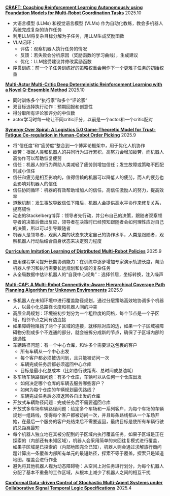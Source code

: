 [**CRAFT: Coaching Reinforcement Learning Autonomously using Foundation Models for Multi-Robot Coordination Tasks**](https://www.alphaxiv.org/abs/2509.14380) 2025.10

* 大语言模型 (LLMs) 和视觉语言模型 (VLMs) 作为自动化教练，教会多机器人系统完成复杂的协作任务
* 利用LLM将复杂目标分解为子任务，用LLM生成奖励函数
* VLM闭环：
  * 评估：观察机器人执行任务的情况
  * 反馈：若失败会分析原因（奖励函数的学习曲线），生成建议
  * 优化：LLM接受建议并修改奖励函数
* 序贯训练：前一个子任务训练好的策略权重会用作下一个更难子任务的初始权重

[**Multi-Actor Multi-Critic Deep Deterministic Reinforcement Learning with a Novel Q-Ensemble Method**](https://www.alphaxiv.org/abs/2510.01083v1) 2025.10

* 同时训练多个“执行家”和多个“评论家”
* 双目标选择执行动作：预期回报和创意性
* 得分取所有评论家评分的中位数
* actor学习时每一轮让不同critic评分，以前是一个actor和一个critic配对


[**Synergy Over Spiral: A Logistics 5.0 Game-Theoretic Model for Trust-Fatigue Co-regulation in Human-Cobot Order Picking**](https://www.alphaxiv.org/abs/2508.03765v3) 2025.9

* 将“信任度”和“疲劳度”整合到一个博弈论框架中，用于优化人机协作
* 疲劳：根据人类和机器人的共同行为进行累积，高努力会增加疲劳，而机器人高协作可以帮助恢复疲劳
* 信任：机器人的行为帮助人类减轻了疲劳则增加信任；发生故障或策略不匹配则减小信任
* 信任和疲劳是相互影响的，值得信赖的机器可以降低人的疲劳，而人的疲劳也会影响对机器人的信任
* 信任协同循环：机器的有效帮助增加人的信任，高信任激励人的努力，提高效率
* 道歉机制：发生事故导致信任下降后，机器人会提供高水平协作来修复关系，提高韧性
* 动态的Stackelberg博弈：领导者先行动，并公布自己的决策，跟随者观察领导者的决策后做出反应，领导者在决策时已经预知跟随者会如何理性应对自己的决策，所以可以引导跟随者
* 机器人是领导者，观察人类的状态来决定自己的协作水平，人类是跟随者，观察机器人行动后结合自身状态来决定努力程度


[**Curriculum Imitation Learning of Distributed Multi-Robot Policies**](https://www.alphaxiv.org/abs/2509.25097) 2025.9

* 应用课程学习提升长期协调能力：在训练中逐步增加专家演示轨迹长度，帮助机器人学习和执行需要长远规划和协调的复杂任务
* 从全局数据中估计机器人的“自我中心视角”：选择邻居，坐标转换，注入噪声

[**Multi-CAP: A Multi-Robot Connectivity-Aware Hierarchical Coverage Path Planning Algorithm for Unknown Environments**](https://www.alphaxiv.org/abs/2509.14941v2) 2025.9

* 多机器人在未知环境中进行覆盖路径规划，通过分层策略高效地协调多个机器人，以最小化总路径长度和机器人间的冲突
* 高层全局规划：环境被初步划分为一个粗粒度的网格，每个节点是一个子区域，相邻节点之间有边连接
* 如果障碍物阻挡了两个子区域的连接，就移除对应的边，如果一个子区域被障碍物分割成多个不连通的部分，就会被拆分成新的节点，确保了子区域内部的连通性
* 车辆路径问题：有一个中心仓库，和许多个需要派送包裹的客户
  * 所有车辆从一个中心出发
  * 每个客户都必须被访问到，且只能被访问一次
  * 车辆完成任务后都必须返回中心仓库
  * 目标是最小化总成本（比如总行驶距离、总时间或总油耗）
* 多车场车辆路径问题：有多个仓库，车辆可以从任何一个仓库出发
  * 如何决定哪个仓库的车辆去服务哪些客户？
  * 如何为每个仓库的车辆规划最优路线？
  * 车辆完成任务后必须返回各自出发的仓库
* 开放式车辆路径问题：完成任务后不需要返回仓库
* 开放式多车场车辆路径问题：给定多个车场和一系列客户，为每个车场的车辆规划一组路线，使得每个客户都被访问一次，并且每条路线都从一个车场开始，在最后一个服务的客户处结束后不需要返回，最终目标是使所有车辆行驶的总距离最短
* 每个机器人独立地在其被分配到的子区域内执行覆盖任务，如果子区域是正在探索的（内部还有未知区域），机器人会采用简单的来回往复模式进行覆盖，如果子区域是已探索的（内部地图完全已知），机器人则会通过求解旅行商问题计算出一条覆盖内部所有单元的最短路径，探索不等于覆盖，探索只是知道地图，覆盖会进行作业
* 避免将其他机器人视为动态障碍物：从空间上对任务进行划分，为每个机器人分配了基本不重叠的工作区域，从根本上减少了机器人之间的相互干扰

[**Conformal Data-driven Control of Stochastic Multi-Agent Systems under Collaborative Signal Temporal Logic Specifications**](https://www.alphaxiv.org/abs/2504.04615) 2025.4

